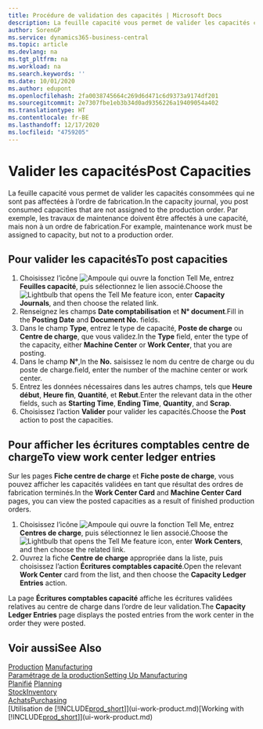 ```yaml
---
title: Procédure de validation des capacités | Microsoft Docs
description: La feuille capacité vous permet de valider les capacités consommées qui ne sont pas affectées à l’ordre de fabrication. Par exemple, les travaux de maintenance doivent être affectés à une capacité, mais non à un ordre de fabrication.
author: SorenGP
ms.service: dynamics365-business-central
ms.topic: article
ms.devlang: na
ms.tgt_pltfrm: na
ms.workload: na
ms.search.keywords: ''
ms.date: 10/01/2020
ms.author: edupont
ms.openlocfilehash: 2fa0038745664c269d6d471c6d9373a9174df201
ms.sourcegitcommit: 2e7307fbe1eb3b34d0ad9356226a19409054a402
ms.translationtype: HT
ms.contentlocale: fr-BE
ms.lasthandoff: 12/17/2020
ms.locfileid: "4759205"
---
```

# <a name="post-capacities"></a><span data-ttu-id="88d44-104">Valider les capacités</span><span class="sxs-lookup"><span data-stu-id="88d44-104">Post Capacities</span></span>
<span data-ttu-id="88d44-105">La feuille capacité vous permet de valider les capacités consommées qui ne sont pas affectées à l’ordre de fabrication.</span><span class="sxs-lookup"><span data-stu-id="88d44-105">In the capacity journal, you post consumed capacities that are not assigned to the production order.</span></span> <span data-ttu-id="88d44-106">Par exemple, les travaux de maintenance doivent être affectés à une capacité, mais non à un ordre de fabrication.</span><span class="sxs-lookup"><span data-stu-id="88d44-106">For example, maintenance work must be assigned to capacity, but not to a production order.</span></span>  

## <a name="to-post-capacities"></a><span data-ttu-id="88d44-107">Pour valider les capacités</span><span class="sxs-lookup"><span data-stu-id="88d44-107">To post capacities</span></span>  
1.  <span data-ttu-id="88d44-108">Choisissez l’icône ![Ampoule qui ouvre la fonction Tell Me](media/ui-search/search_small.png "Dites-moi ce que vous voulez faire"), entrez **Feuilles capacité**, puis sélectionnez le lien associé.</span><span class="sxs-lookup"><span data-stu-id="88d44-108">Choose the ![Lightbulb that opens the Tell Me feature](media/ui-search/search_small.png "Tell me what you want to do") icon, enter **Capacity Journals**, and then choose the related link.</span></span>  
2.  <span data-ttu-id="88d44-109">Renseignez les champs **Date comptabilisation** et **N° document**.</span><span class="sxs-lookup"><span data-stu-id="88d44-109">Fill in the **Posting Date** and **Document No.** fields.</span></span>  
3.  <span data-ttu-id="88d44-110">Dans le champ **Type**, entrez le type de capacité, **Poste de charge** ou **Centre de charge**, que vous validez.</span><span class="sxs-lookup"><span data-stu-id="88d44-110">In the **Type** field, enter the type of the capacity, either **Machine Center** or **Work Center**, that you are posting.</span></span>  
4.  <span data-ttu-id="88d44-111">Dans le champ **N°**,</span><span class="sxs-lookup"><span data-stu-id="88d44-111">In the **No.**</span></span> <span data-ttu-id="88d44-112">saisissez le nom du centre de charge ou du poste de charge.</span><span class="sxs-lookup"><span data-stu-id="88d44-112">field, enter the number of the machine center or work center.</span></span>  
5.  <span data-ttu-id="88d44-113">Entrez les données nécessaires dans les autres champs, tels que **Heure début**, **Heure fin**, **Quantité**, et **Rebut**.</span><span class="sxs-lookup"><span data-stu-id="88d44-113">Enter the relevant data in the other fields, such as **Starting Time**, **Ending Time**, **Quantity**, and **Scrap**.</span></span>  
6.  <span data-ttu-id="88d44-114">Choisissez l’action **Valider** pour valider les capacités.</span><span class="sxs-lookup"><span data-stu-id="88d44-114">Choose the **Post** action to post the capacities.</span></span>  

## <a name="to-view-work-center-ledger-entries"></a><span data-ttu-id="88d44-115">Pour afficher les écritures comptables centre de charge</span><span class="sxs-lookup"><span data-stu-id="88d44-115">To view work center ledger entries</span></span>  
<span data-ttu-id="88d44-116">Sur les pages **Fiche centre de charge** et **Fiche poste de charge**, vous pouvez afficher les capacités validées en tant que résultat des ordres de fabrication terminés.</span><span class="sxs-lookup"><span data-stu-id="88d44-116">In the **Work Center Card** and **Machine Center Card** pages, you can view the posted capacities as a result of finished production orders.</span></span>    
1.  <span data-ttu-id="88d44-117">Choisissez l’icône ![Ampoule qui ouvre la fonction Tell Me](media/ui-search/search_small.png "Dites-moi ce que vous voulez faire"), entrez **Centres de charge**, puis sélectionnez le lien associé.</span><span class="sxs-lookup"><span data-stu-id="88d44-117">Choose the ![Lightbulb that opens the Tell Me feature](media/ui-search/search_small.png "Tell me what you want to do") icon, enter **Work Centers**, and then choose the related link.</span></span>  
2.  <span data-ttu-id="88d44-118">Ouvrez la fiche **Centre de charge** appropriée dans la liste, puis choisissez l’action **Écritures comptables capacité**.</span><span class="sxs-lookup"><span data-stu-id="88d44-118">Open the relevant **Work Center** card from the list, and then choose the **Capacity Ledger Entries** action.</span></span>  

<span data-ttu-id="88d44-119">La page **Écritures comptables capacité** affiche les écritures validées relatives au centre de charge dans l’ordre de leur validation.</span><span class="sxs-lookup"><span data-stu-id="88d44-119">The **Capacity Ledger Entries** page displays the posted entries from the work center in the order they were posted.</span></span>   

## <a name="see-also"></a><span data-ttu-id="88d44-120">Voir aussi</span><span class="sxs-lookup"><span data-stu-id="88d44-120">See Also</span></span>  
<span data-ttu-id="88d44-121">[Production](production-manage-manufacturing.md)  </span><span class="sxs-lookup"><span data-stu-id="88d44-121">[Manufacturing](production-manage-manufacturing.md)  </span></span>  
[<span data-ttu-id="88d44-122">Paramétrage de la production</span><span class="sxs-lookup"><span data-stu-id="88d44-122">Setting Up Manufacturing</span></span>](production-configure-production-processes.md)  
<span data-ttu-id="88d44-123">[Planifié](production-planning.md)    </span><span class="sxs-lookup"><span data-stu-id="88d44-123">[Planning](production-planning.md)    </span></span>  
[<span data-ttu-id="88d44-124">Stock</span><span class="sxs-lookup"><span data-stu-id="88d44-124">Inventory</span></span>](inventory-manage-inventory.md)  
[<span data-ttu-id="88d44-125">Achats</span><span class="sxs-lookup"><span data-stu-id="88d44-125">Purchasing</span></span>](purchasing-manage-purchasing.md)  
<span data-ttu-id="88d44-126">[Utilisation de [!INCLUDE[prod_short](includes/prod_short.md)]](ui-work-product.md)</span><span class="sxs-lookup"><span data-stu-id="88d44-126">[Working with [!INCLUDE[prod_short](includes/prod_short.md)]](ui-work-product.md)</span></span>
